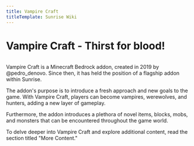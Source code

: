 ```yaml
---
title: Vampire Craft
titleTemplate: Sunrise Wiki
---
```

# Vampire Craft - Thirst for blood!
![]()

Vampire Craft is a Minecraft Bedrock addon, created in 2019 by @pedro_denovo. Since then, it has held the position of a flagship addon within Sunrise.

The addon's purpose is to introduce a fresh approach and new goals to the game. With Vampire Craft, players can become vampires, werewolves, and hunters, adding a new layer of gameplay.

Furthermore, the addon introduces a plethora of novel items, blocks, mobs, and monsters that can be encountered throughout the game world.

To delve deeper into Vampire Craft and explore additional content, read the section titled "More Content."